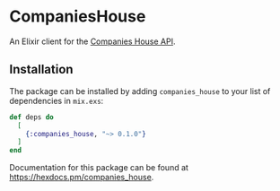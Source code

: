 # CompaniesHouse

An Elixir client for the [Companies House
API](https://developer.companieshouse.gov.uk/).

## Installation

The package can be installed by adding `companies_house`
to your list of dependencies in `mix.exs`:

```elixir
def deps do
  [
    {:companies_house, "~> 0.1.0"}
  ]
end
```

Documentation for this package can
be found at <https://hexdocs.pm/companies_house>.
